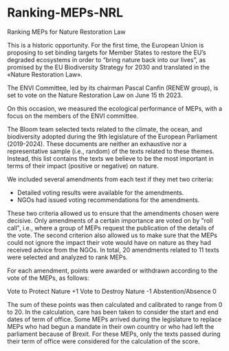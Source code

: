 # Ranking-MEPs-NRL
Ranking MEPs for Nature Restoration Law

This is a historic opportunity. For the first time, the European Union is proposing to set binding targets for Member States to restore the EU’s degraded ecosystems in order to “bring nature back into our lives”, as promised by the EU Biodiversity Strategy for 2030 and translated in the «Nature Restoration Law». 

The ENVI Committee, led by its chairman Pascal Canfin (RENEW group), is set to vote on the Nature Restoration Law on June 15 th 2023.

On this occasion, we measured the ecological performance of MEPs, with a focus on the members of the ENVI committee.

The Bloom team selected texts related to the climate, the ocean, and biodiversity adopted during the 9th legislature of the European Parliament (2019-2024). These documents are neither an exhaustive nor a representative sample (i.e., random) of the texts related to these themes. Instead, this list contains the texts we believe to be the most important in terms of their impact (positive or negative) on nature.

We included several amendments from each text if they met two criteria:
- Detailed voting results were available for the amendments.
- NGOs had issued voting recommendations for the amendments.

These two criteria allowed us to ensure that the amendments chosen were decisive. Only amendments of a certain importance are voted on by "roll call", i.e., where a group of MEPs request the publication of the details of the vote. The second criterion also allowed us to make sure that the MEPs could not ignore the impact their vote would have on nature as they had received advice from the NGOs.
In total, 20 amendments related to 11 texts were selected and analyzed to rank MEPs.

For each amendment, points were awarded or withdrawn according to the vote of the MEPs, as follows:

Vote to Protect Nature	+1
Vote to Destroy Nature	-1
Abstention/Absence	0

The sum of these points was then calculated and calibrated to range from 0 to 20. In the calculation, care has been taken to consider the start and end dates of term of office. Some MEPs arrived during the legislature to replace MEPs who had begun a mandate in their own country or who had left the parliament because of Brexit. For these MEPs, only the texts passed during their term of office were considered for the calculation of the score.

